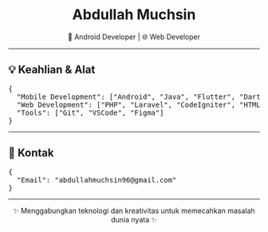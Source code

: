 <!-- Header -->
<div align="center">
  <h1>Abdullah Muchsin</h1>
  <p>📱 Android Developer | 🌐 Web Developer</p>
</div>

---

## 💡 **Keahlian & Alat**
<pre>
{
  "Mobile Development": ["Android", "Java", "Flutter", "Dart"],
  "Web Development": ["PHP", "Laravel", "CodeIgniter", "HTML5", "CSS3", "JavaScript", "Tailwind CSS", "Bootstrap"],
  "Tools": ["Git", "VSCode", "Figma"]
}
</pre>

---

## 📧 **Kontak**
<pre>
{
  "Email": "abdullahmuchsin96@gmail.com"
}
</pre>

---

<footer>
  <div align="center">
    <p>✨ Menggabungkan teknologi dan kreativitas untuk memecahkan masalah dunia nyata ✨</p>
  </div>
</footer>
